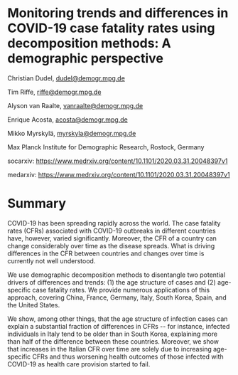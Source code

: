 # Monitoring trends and differences in COVID-19 case fatality rates using decomposition methods: A demographic perspective

Christian Dudel, dudel@demogr.mpg.de

Tim Riffe, riffe@demogr.mpg.de

Alyson van Raalte, vanraalte@demogr.mpg.de

Enrique Acosta, acosta@demogr.mpg.de

Mikko Myrskylä, myrskyla@demogr.mpg.de

Max Planck Institute for Demographic Research, Rostock, Germany

socarxiv: https://www.medrxiv.org/content/10.1101/2020.03.31.20048397v1

medarxiv: https://www.medrxiv.org/content/10.1101/2020.03.31.20048397v1

# Summary

COVID-19 has been spreading rapidly across the world. The case fatality rates (CFRs) associated with COVID-19 outbreaks in different countries have, however, varied significantly. Moreover, the CFR of a country can change considerably over time as the disease spreads. What is driving differences in the CFR between countries and changes over time is currently not well understood. 

We use demographic decomposition methods to disentangle two potential drivers of differences and trends: (1) the age structure of cases and (2) age-specific case fatality rates. We provide numerous applications of this approach, covering China, France, Germany, Italy, South Korea, Spain, and the United States. 

We show, among other things, that the age structure of infection cases can explain a substantial fraction of differences in CFRs -- for instance, infected individuals in Italy tend to be older than in South Korea, explaining more than half of the difference between these countries. Moreover, we show that increases in the Italian CFR over time are solely due to increasing age-specific CFRs and thus worsening health outcomes of those infected with COVID-19 as health care provision started to fail.
